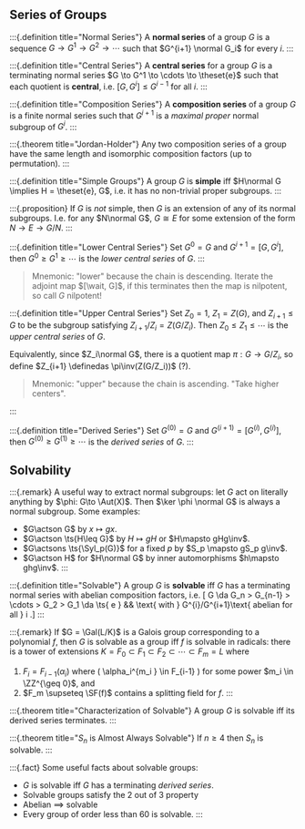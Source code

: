 ## Series of Groups

:::{.definition title="Normal Series"}
A **normal series** of a group $G$ is a sequence $G \to G^1 \to G^2 \to \cdots$ such that $G^{i+1} \normal G_i$ for every $i$.
:::

:::{.definition title="Central Series"}
A **central series** for a group $G$ is a terminating normal series $G \to G^1 \to \cdots \to \theset{e}$ such that each quotient is **central**, i.e. $[G, G^i] \leq G^{i-1}$ for all $i$.
:::

:::{.definition title="Composition Series"}
A **composition series** of a group $G$ is a finite normal series such that $G^{i+1}$ is a *maximal proper* normal subgroup of $G^i$.
:::

:::{.theorem title="Jordan-Holder"}
Any two composition series of a group have the same length and isomorphic composition factors (up to permutation).
:::

:::{.definition title="Simple Groups"}
A group $G$ is **simple** iff $H\normal G \implies H = \theset{e}, G$, i.e. it has no non-trivial proper subgroups.
:::

:::{.proposition}
If $G$ is *not* simple, then $G$ is an extension of any of its normal subgroups.
I.e. for any $N\normal G$, $G \cong E$ for some extension of the form $N\to E\to G/N$.
:::

:::{.definition title="Lower Central Series"}
Set $G^0 = G$ and $G^{i+1} = [G, G^i]$, then $G^0 \geq G^1 \geq \cdots$ is the *lower central series* of $G$.
:::

> Mnemonic: "lower" because the chain is descending.
> Iterate the adjoint map $[\wait, G]$, if this terminates then the map is nilpotent, so call $G$ nilpotent!

:::{.definition title="Upper Central Series"}
Set $Z_0 = 1$, $Z_1 = Z(G)$, and $Z_{i+1} \leq G$ to be the subgroup satisfying $Z_{i+1}/Z_i = Z(G/Z_i)$.
Then $Z_0 \leq Z_1 \leq \cdots$ is the *upper central series* of $G$.

Equivalently, since $Z_i\normal G$, there is a quotient map $\pi:G\to G/Z_i$, so define $Z_{i+1} \definedas \pi\inv(Z(G/Z_i))$ (?).

> Mnemonic: "upper" because the chain is ascending. "Take higher centers".

:::

:::{.definition title="Derived Series"}
Set $G^{(0)} = G$ and $G^{(i+1)} = [G^{(i)}, G^{(i)}]$, then $G^{(0)} \geq G^{(1)} \geq \cdots$ is the *derived series* of $G$.
:::

## Solvability


:::{.remark}
A useful way to extract normal subgroups: let $G$ act on literally anything by $\phi: G\to \Aut(X)$.
Then $\ker \phi \normal G$ is always a normal subgroup.
Some examples:

- $G\actson G$ by $x\mapsto gx$.
- $G\actson \ts{H\leq G}$ by $H\mapsto gH$ or $H\mapsto gHg\inv$.
- $G\actsons \ts{\Syl_p(G)}$ for a fixed $p$ by $S_p \mapsto gS_p g\inv$.
- $G\actson H$ for $H\normal G$ by inner automorphisms $h\mapsto ghg\inv$.
:::


:::{.definition title="Solvable"}
A group $G$ is **solvable** iff $G$ has a terminating normal series with abelian composition factors, i.e.
\[
G \da G_n > G_{n-1} > \cdots > G_2 > G_1 \da \ts{ e } && \text{ with } G^{i}/G^{i+1}\text{ abelian for all } i
.\]
:::

:::{.remark}
If $G = \Gal(L/K)$ is a Galois group corresponding to a polynomial $f$, then $G$ is solvable as a group iff $f$ is solvable in radicals: 
there is a tower of extensions $K = F_0 \subset F_1 \subset F_2 \subset \cdots \subset F_m = L$ where

1. $F_i = F_{i-1}(\alpha_i)$ where \( \alpha_i^{m_i } \in F_{i-1} \) for some power $m_i \in \ZZ^{\geq 0}$, and 
2. $F_m \supseteq \SF(f)$ contains a splitting field for $f$.
:::

:::{.theorem title="Characterization of Solvable"}
A group $G$ is solvable iff its derived series terminates.
:::

:::{.theorem title="$S_n$ is Almost Always Solvable"}
If $n\geq 4$ then $S_n$ is solvable.
:::

:::{.fact}
Some useful facts about solvable groups:

- $G$ is solvable iff $G$ has a terminating *derived series*.
- Solvable groups satisfy the 2 out of 3 property
- Abelian $\implies$ solvable
- Every group of order less than 60 is solvable.
:::





